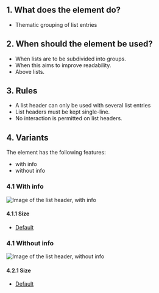 ## 1. What does the element do?
*   Thematic grouping of list entries

## 2. When should the element be used?
*   When lists are to be subdivided into groups.
*   When this aims to improve readability.
*   Above lists.

## 3. Rules
*   A list header can only be used with several list entries
*   List headers must be kept single-line.
*   No interaction is permitted on list headers.


## 4. Variants
The element has the following features: 
*   with info
*   without info

### 4.1 With info
![Image of the list header, with info](https://raw.githubusercontent.com/sbb-design-systems/sbb-design-system/master/mobile/elements/list-header/images/ME22_mit-Info.png 'class: image')


#### 4.1.1 Size
*   [Default](https://sbb.invisionapp.com/d/main#/console/14051805/313167033/inspect)

### 4.1 Without info
![Image of the list header, without info](https://raw.githubusercontent.com/sbb-design-systems/sbb-design-system/master/mobile/elements/list-header/images/ME22_ohne-Info.png 'class: image')


#### 4.2.1 Size
*   [Default](https://sbb.invisionapp.com/d/main#/console/14051805/313167034/inspect)